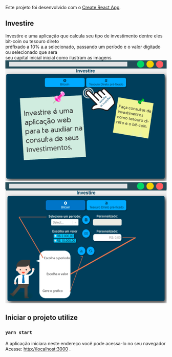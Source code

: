 Este projeto foi desenvolvido com o [Create React App](https://github.com/facebook/create-react-app).

## Investire

Investire e uma aplicação que calcula seu tipo de investimento dentre eles bit-coin ou tesouro direto <br />préfixado a 10% a.a selecionado, passando um período e o valor digitado ou selecionado que sera <br />seu capital inicial inicial como ilustram as imagens
  <a href="">
    <img src="./docs/image1.png"/>
    <img src="./docs/image2.png"/>
  </a>
## Iniciar o projeto utilize
### `yarn start`

A aplicação iniciara neste endereço você pode acessa-lo no seu navegador Acesse: [http://localhost:3000](http://localhost:3000) .<br />

